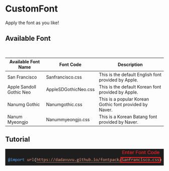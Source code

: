 # CustomFont

Apply the font as you like!

## Available Font

<br>

| Available Font Name | Font Code | Description |
| --- | --- | --- |
| San Francisco | Sanfrancisco.css | This is the default English font provided by Apple. |
| Apple Sandoll Gothic Neo | AppleSDGothicNeo.css | This is the default Korean font provided by Apple. |
| Nanumg Gothic | Nanumgothic.css | This is a popular Korean Gothic font provided by Naver. |
| Nanum Myeongjo | Nanummyeongjo.css | This is a Korean Batang font provided by Naver. |

## Tutorial

![Screenshot](screenshot.png)
